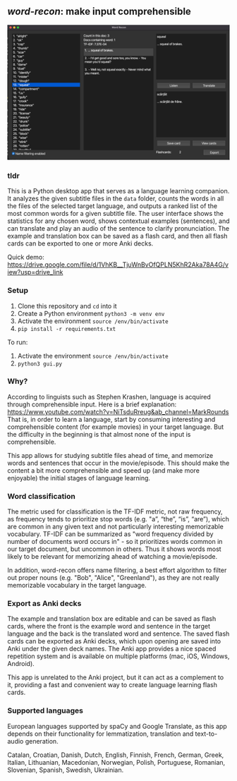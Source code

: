 ## *word-recon*: make input comprehensible

![Word Recon](./screenshot.png)

### tldr
This is a Python desktop app that serves as a language learning companion. It analyzes the given subtitle files in the `data` folder,
counts the words in all the files of the selected target language, and outputs a ranked list of the most common words for a given subtitle
file. The user interface shows the statistics for any chosen word, shows contextual examples (sentences), and can translate and play an
audio of the sentence to clarify pronunciation. The example and translation box can be saved as a flash card, and then all flash cards
can be exported to one or more Anki decks.

Quick demo: https://drive.google.com/file/d/1VhKB__TjuWnBvOfQPLN5KhR2Aka78A4G/view?usp=drive_link

### Setup
1. Clone this repository and `cd` into it
2. Create a Python environment `python3 -m venv env`
3. Activate the environment `source /env/bin/activate`
4. `pip install -r requirements.txt`

To run:
1. Activate the environment `source /env/bin/activate`
2. `python3 gui.py`

### Why?
According to linguists such as Stephen Krashen, language is acquired through comprehensible input.
Here is a brief explanation: https://www.youtube.com/watch?v=NiTsduRreug&ab_channel=MarkRounds
That is, in order to learn a language, start by consuming interesting and comprehensible content (for example movies) in your target
language. But the difficulty in the beginning is that almost none of the input is comprehensible.

This app allows for studying subtitle files ahead of time, and memorize words and sentences that occur in the movie/episode. This
should make the content a bit more comprehensible and speed up (and make more enjoyable) the initial stages of language learning.

### Word classification
The metric used for classification is the TF-IDF metric, not raw frequency, as frequency tends to prioritize stop words (e.g. "a”,
“the”, “is”, “are”), which are common in any given text and not particularly interesting memorizable vocabulary. TF-IDF can be summarized
as "word frequency divided by number of documents word occurs in" - so it prioritizes words common in our target document, but uncommon
in others. Thus it shows words most likely to be relevant for memorizing ahead of watching a movie/episode.

In addition, word-recon offers name filtering, a best effort algorithm to filter out proper nouns (e.g. "Bob", "Alice", "Greenland"),
as they are not really memorizable vocabulary in the target language.

### Export as Anki decks
The example and translation box are editable and can be saved as flash cards, where the front is the example word and sentence in the
target language and the back is the translated word and sentence. The saved flash cards can be exported as Anki decks, which upon opening
are saved into Anki under the given deck names. The Anki app provides a nice spaced repetition system and is available on multiple platforms
(mac, iOS, Windows, Android).

This app is unrelated to the Anki project, but it can act as a complement to it, providing a fast and convenient way to create language
learning flash cards.

### Supported languages
European languages supported by spaCy and Google Translate, as this app depends on their functionality for lemmatization, translation
and text-to-audio generation.

Catalan, Croatian, Danish, Dutch, English, Finnish, French, German, Greek, Italian, Lithuanian, Macedonian, Norwegian, Polish, Portuguese,
Romanian, Slovenian, Spanish, Swedish, Ukrainian.


